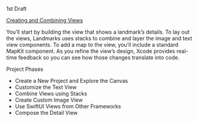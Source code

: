 1st Draft

[Creating and Combining Views](https://developer.apple.com/tutorials/swiftui/creating-and-combining-views)

You’ll start by building the view that shows a landmark’s details. To lay out the views, Landmarks uses stacks to combine
and layer the image and text view components. To add a map to the view, you’ll include a standard MapKit component. 
As you refine the view’s design, Xcode provides real-time feedback so you can see how those changes translate into code.

Project Phases
* Create a New Project and Explore the Canvas
* Customize the Text View
* Combine Views using Stacks
* Create Custom Image View
* Use SwiftUI Views from Other Frameworks
* Compose the Detail View
